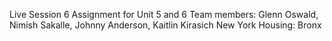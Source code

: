 Live Session 6 Assignment for Unit 5 and 6
Team members: Glenn Oswald, Nimish Sakalle, Johnny Anderson, Kaitlin Kirasich
New York Housing: Bronx

